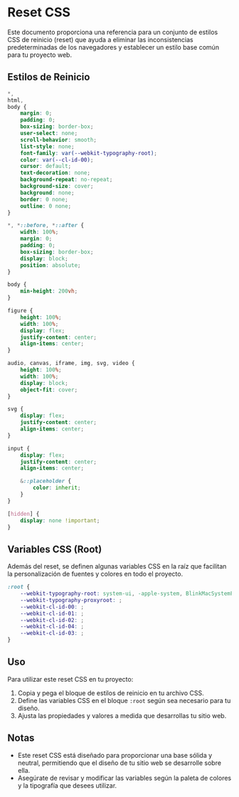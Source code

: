 # Reset CSS

Este documento proporciona una referencia para un conjunto de estilos CSS de reinicio (reset) que ayuda a eliminar las inconsistencias predeterminadas de los navegadores y establecer un estilo base común para tu proyecto web.

## Estilos de Reinicio

```css
*,
html,
body {
    margin: 0;
    padding: 0;
    box-sizing: border-box;
    user-select: none;
    scroll-behavior: smooth;
    list-style: none;
    font-family: var(--webkit-typography-root);
    color: var(--cl-id-00);
    cursor: default;
    text-decoration: none;
    background-repeat: no-repeat;
    background-size: cover;
    background: none;
    border: 0 none;
    outline: 0 none;
}

*, *::before, *::after {
    width: 100%;
    margin: 0;
    padding: 0;
    box-sizing: border-box;
    display: block;
    position: absolute;
}

body {
    min-height: 200vh;
}

figure {
    height: 100%;
    width: 100%;
    display: flex;
    justify-content: center;
    align-items: center;
}

audio, canvas, iframe, img, svg, video {
    height: 100%;
    width: 100%;
    display: block;
    object-fit: cover;
}

svg {
    display: flex;
    justify-content: center;
    align-items: center;
}

input {
    display: flex;
    justify-content: center;
    align-items: center;

    &::placeholder {
        color: inherit;
    }
}

[hidden] {
    display: none !important;
}
```

## Variables CSS (Root)

Además del reset, se definen algunas variables CSS en la raíz que facilitan la personalización de fuentes y colores en todo el proyecto.

```css
:root {
    --webkit-typography-root: system-ui, -apple-system, BlinkMacSystemFont, 'Segoe UI', Roboto, Oxygen, Ubuntu, Cantarell, 'Open Sans', 'Helvetica Neue', sans-serif;
    --webkit-typography-proxyroot: ;
    --webkit-cl-id-00: ;
    --webkit-cl-id-01: ;
    --webkit-cl-id-02: ;
    --webkit-cl-id-04: ;
    --webkit-cl-id-03: ;
}
```

## Uso

Para utilizar este reset CSS en tu proyecto:

1. Copia y pega el bloque de estilos de reinicio en tu archivo CSS.
2. Define las variables CSS en el bloque `:root` según sea necesario para tu diseño.
3. Ajusta las propiedades y valores a medida que desarrollas tu sitio web.

## Notas

- Este reset CSS está diseñado para proporcionar una base sólida y neutral, permitiendo que el diseño de tu sitio web se desarrolle sobre ella.
- Asegúrate de revisar y modificar las variables según la paleta de colores y la tipografía que desees utilizar.
